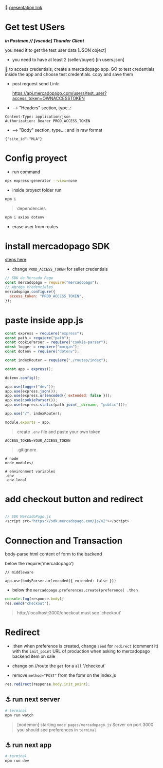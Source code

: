 🔗 [presentation link](https://docs.google.com/presentation/d/10I_NwrND6BuYxptn2pMnjj72_4Gp3Ke0FRrk0FB25Us/edit#slide=id.g119a3211a43_0_41)

# Get test USers

**_in Postman // [vscode] Thunder Client_**

you need it to get the test user data [JSON object]

- you need to have at least 2 (seller/buyer) [in users.json]

🙉 to access credentials, create a mercadopago app. GO to test credentials inside the app and choose test credentials. copy and save them

- post request send Link:

  https://api.mercadopago.com/users/test_user?access_token=OWNACCESSTOKEN

- --> "Headers" section, type..:

```headers
Content-Type: application/json
Authorization: Bearer PROD_ACCESS_TOKEN
```

- --> "Body" section, type...:
  and in raw format

```body
{"site_id":"MLA"}
```

# Config proyect

- run command

```bash
npx express-generator --view=none
```

- inside proyect folder run

```bash
npm i
```

> dependencies

```bash
npm i axios dotenv
```

- erase user from routes

# install mercadopago SDK

[steps here](mercadopago.com.ar/developers/es/docs/checkout-pro/integrate-checkout-pro)

- change `PROD_ACCESS_TOKEN` for seller credentials

```idex.js
// SDK de Mercado Pago
const mercadopago = require("mercadopago");
// Agrega credenciales
mercadopago.configure({
  access_token: "PROD_ACCESS_TOKEN",
});
```

# paste inside app.js

```js
const express = requiere("express");
const path = requiere("path");
const cookieParser = requiere("cookie-parser");
const logger = requiere("morgan");
const dotenv = requiere("dotenv");

const indexRouter = requiere("./routes/index");

const app = express();

dotenv.config();

app.use(logger("dev"));
app.use(express.json());
app.use(express.urlencoded({ extended: false }));
app.use(cookieParser());
app.use(express.static(path.join(__dirname, "public")));

app.use("/", indexRouter);

module.exports = app;
```

> create `.env` file and paste your own token

```
ACCESS_TOKEN=YOUR_ACCESS_TOKEN
```

> .gitignore

```.gitignore
# node
node_modules/

# environment variables
.env
.env.local

```

# add checkout button and redirect

```index.js

// SDK MercadoPago.js
<script src="https://sdk.mercadopago.com/js/v2"></script>

```

# Connection and Transaction

body-parse html content of form to the backend

below the require('mercadopago')

```
// middleware

app.use(bodyParser.urlencoded({ extended: false }))
```

- below the `mercadopago.preferences.create(preference) .then`

```js
console.log(response.body);
res.send("checkout");
```

> http://localhost:3000/checkout must see 'checkout'

# Redirect

- .then when preference is created, change `send` for `redirect` (comment it)
  with the `init_point` URL of production when asking to mercadopago backend item on sale

- change on //route the `get` for a `all` '/checkout'

- remove `method="POST"` from the fomr on the index.js

```js
res.redirect(response.body.init_point);
```

## :anchor: run next server

```bash
# terminal
npm run watch
```

> [nodemon] starting `node pages/mercadopago.js`
> Server on port 3000
> you should see preferences in `terminal`

## :anchor: run next app

```bash
# terminal
npm run dev
```
